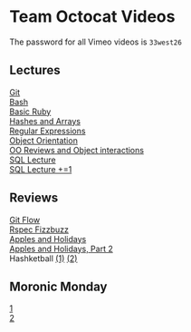 # Team Octocat Videos

The password for all Vimeo videos is `33west26`  
## Lectures  
[Git](https://vimeo.com/123690644)  
[Bash](https://vimeo.com/123753701)  
[Basic Ruby](https://vimeo.com/123873420)  
[Hashes and Arrays](https://vimeo.com/123908163)  
[Regular Expressions](https://vimeo.com/124244110)  
[Object Orientation](https://vimeo.com/124327282)  
[OO Reviews and Object interactions](https://vimeo.com/124662007)  
[SQL Lecture](https://vimeo.com/124876115)  
[SQL Lecture +=1](https://vimeo.com/124987007)  

## Reviews
[Git Flow](https://vimeo.com/123780757)   
[Rspec Fizzbuzz](http://flatiron-videos.s3.amazonaws.com/web-0415/rspec-fizzbuzz-review.mp4)   
[Apples and Holidays](http://flatiron-videos.s3.amazonaws.com/web-0415/apples_and_holidays_review.mp4)   
[Apples and Holidays, Part 2](http://flatiron-videos.s3.amazonaws.com/web-0415/hashes_review.mp4)   
Hashketball [(1)](http://flatiron-videos.s3.amazonaws.com/web-0415/hashketball-1-review.mp4) [(2)](http://flatiron-videos.s3.amazonaws.com/web-0415/hashketball-2-review.mp4)

## Moronic Monday
[1](https://vimeo.com/124216128)  
[2](https://vimeo.com/124839528)  
